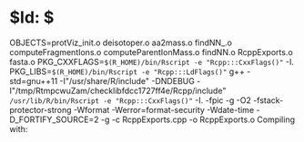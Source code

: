 # $Id: $


OBJECTS=protViz_init.o deisotoper.o aa2mass.o findNN_.o computeFragmentIons.o computeParentIonMass.o findNN.o RcppExports.o fasta.o
PKG_CXXFLAGS=`$(R_HOME)/bin/Rscript -e "Rcpp:::CxxFlags()"` -I.
PKG_LIBS=`$(R_HOME)/bin/Rscript -e "Rcpp:::LdFlags()"` 
g++ -std=gnu++11 -I"/usr/share/R/include" -DNDEBUG  -I"/tmp/RtmpcwuZam/checklibfdcc1727ff4e/Rcpp/include"   `/usr/lib/R/bin/Rscript -e "Rcpp:::CxxFlags()"` -I. -fpic  -g -O2 -fstack-protector-strong -Wformat -Werror=format-security -Wdate-time -D_FORTIFY_SOURCE=2 -g -c RcppExports.cpp -o RcppExports.o
Compiling with: 

